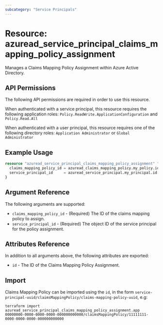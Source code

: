 ```yaml
---
subcategory: "Service Principals"
---
```


# Resource: azuread_service_principal_claims_mapping_policy_assignment

Manages a Claims Mapping Policy Assignment within Azure Active Directory.

## API Permissions

The following API permissions are required in order to use this resource.

When authenticated with a service principal, this resource requires the following application roles: `Policy.ReadWrite.ApplicationConfiguration` and `Policy.Read.All`

When authenticated with a user principal, this resource requires one of the following directory roles: `Application Administrator` or `Global Administrator`

## Example Usage

```terraform
resource "azuread_service_principal_claims_mapping_policy_assignment" "app" {
  claims_mapping_policy_id = azuread_claims_mapping_policy.my_policy.id
  service_principal_id     = azuread_service_principal.my_principal.id
}
```

## Argument Reference

The following arguments are supported:

* `claims_mapping_policy_id` - (Required) The ID of the claims mapping policy to assign.
* `service_principal_id` - (Required) The object ID of the service principal for the policy assignment.

## Attributes Reference

In addition to all arguments above, the following attributes are exported:

* `id` - The ID of the Claims Mapping Policy Assignment.

## Import

Claims Mapping Policy can be imported using the `id`, in the form `service-principal-uuid/claimsMappingPolicy/claims-mapping-policy-uuid`, e.g:

```shell
terraform import azuread_service_principal_claims_mapping_policy_assignment.app 00000000-0000-0000-0000-000000000000/claimsMappingPolicy/11111111-0000-0000-0000-000000000000
```
